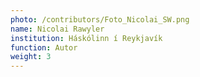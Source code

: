 ```yaml
---
photo: /contributors/Foto_Nicolai_SW.png
name: Nicolai Rawyler
institution: Háskólinn í Reykjavík
function: Autor
weight: 3
---
```

